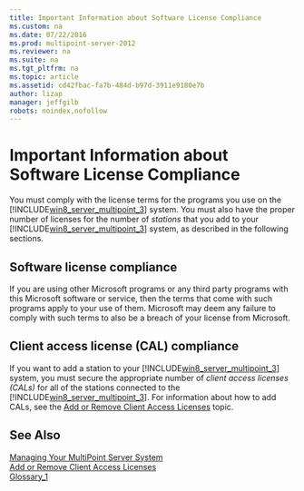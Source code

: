 ```yaml
---
title: Important Information about Software License Compliance
ms.custom: na
ms.date: 07/22/2016
ms.prod: multipoint-server-2012
ms.reviewer: na
ms.suite: na
ms.tgt_pltfrm: na
ms.topic: article
ms.assetid: cd42fbac-fa7b-484d-b97d-3911e9180e7b
author: lizap
manager: jeffgilb
robots: noindex,nofollow
---
```

# Important Information about Software License Compliance
You must comply with the license terms for the programs you use on the [!INCLUDE[win8_server_multipoint_3](../../../compute/remote-desktop-services/multipoint-1/includes/win8_server_multipoint_3_md.md)] system. You must also have the proper number of licenses for the number of *stations* that you add to your [!INCLUDE[win8_server_multipoint_3](../../../compute/remote-desktop-services/multipoint-1/includes/win8_server_multipoint_3_md.md)] system, as described in the following sections.  
  
## Software license compliance  
If you are using other Microsoft programs or any third party programs with this Microsoft software or service, then the terms that come with such programs apply to your use of them. Microsoft may deem any failure to comply with such terms to also be a breach of your license from Microsoft.  
  
## Client access license \(CAL\) compliance  
If you want to add a station to your [!INCLUDE[win8_server_multipoint_3](../../../compute/remote-desktop-services/multipoint-1/includes/win8_server_multipoint_3_md.md)] system, you must secure the appropriate number of *client access licenses \(CALs\)* for all of the stations connected to the [!INCLUDE[win8_server_multipoint_3](../../../compute/remote-desktop-services/multipoint-1/includes/win8_server_multipoint_3_md.md)]. For information about how to add CALs, see the [Add or Remove Client Access Licenses](../Topic/Add%20or%20Remove%20Client%20Access%20Licenses.md) topic.  
  
## See Also  
[Managing Your MultiPoint Server System](../Topic/Managing%20Your%20MultiPoint%20Server%20System.md)  
[Add or Remove Client Access Licenses](../Topic/Add%20or%20Remove%20Client%20Access%20Licenses.md)  
[Glossary_1](../Topic/Glossary_1.md)  
  
